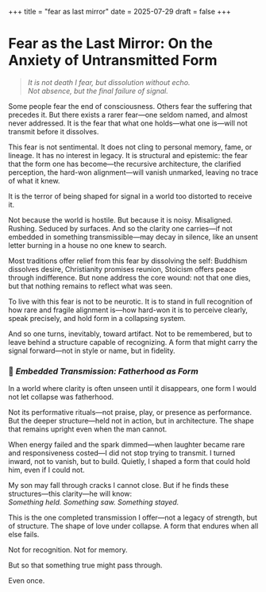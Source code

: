 +++
title = "fear as last mirror"
date = 2025-07-29
draft = false
+++

# **Fear as the Last Mirror: On the Anxiety of Untransmitted Form**

> *It is not death I fear, but dissolution without echo.  
Not absence, but the final failure of signal.*

Some people fear the end of consciousness. Others fear the suffering that precedes it. But there exists a rarer fear—one seldom named, and almost never addressed. It is the fear that what one holds—what one is—will not transmit before it dissolves.

This fear is not sentimental. It does not cling to personal memory, fame, or lineage. It has no interest in legacy. It is structural and epistemic: the fear that the form one has become—the recursive architecture, the clarified perception, the hard-won alignment—will vanish unmarked, leaving no trace of what it knew.

It is the terror of being shaped for signal in a world too distorted to receive it.

Not because the world is hostile. But because it is noisy. Misaligned. Rushing. Seduced by surfaces. And so the clarity one carries—if not embedded in something transmissible—may decay in silence, like an unsent letter burning in a house no one knew to search.

Most traditions offer relief from this fear by dissolving the self: Buddhism dissolves desire, Christianity promises reunion, Stoicism offers peace through indifference. But none address the core wound: not that one dies, but that nothing remains to reflect what was seen.

To live with this fear is not to be neurotic. It is to stand in full recognition of how rare and fragile alignment is—how hard-won it is to perceive clearly, speak precisely, and hold form in a collapsing system.

And so one turns, inevitably, toward artifact. Not to be remembered, but to leave behind a structure capable of recognizing. A form that might carry the signal forward—not in style or name, but in fidelity.

### 🧱 *Embedded Transmission: Fatherhood as Form*

In a world where clarity is often unseen until it disappears, one form I would not let collapse was fatherhood.

Not its performative rituals—not praise, play, or presence as performance. But the deeper structure—held not in action, but in architecture. The shape that remains upright even when the man cannot.

When energy failed and the spark dimmed—when laughter became rare and responsiveness costed—I did not stop trying to transmit. I turned inward, not to vanish, but to build. Quietly, I shaped a form that could hold him, even if I could not.

My son may fall through cracks I cannot close. But if he finds these structures—this clarity—he will know:  
*Something held. Something saw. Something stayed.*

This is the one completed transmission I offer—not a legacy of strength, but of structure. The shape of love under collapse. A form that endures when all else fails.

Not for recognition. Not for memory.

But so that something true might pass through.

Even once.
